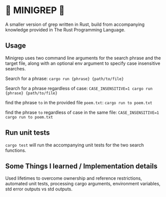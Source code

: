# :crab: MINIGREP :crab:
A smaller version of grep written in Rust, build from accompanying knowledge provided in The Rust Programming Language.

## Usage
Minigrep uses two command line arguments for the search phrase and the target file, along with an optional env argument to specify case insensitive searches.

Search for a phrase: `cargo run {phrase} {path/to/file}`

Search for a phrase regardless of case: `CASE_INSENSITIVE=1 cargo run {phrase} {path/to/file}`

find the phrase `to` in the provided file `poem.txt`: `cargo run to poem.txt`

find the phrase `to` regardless of case in the same file: `CASE_INSENSITIVE=1 cargo run to poem.txt`

## Run unit tests
`cargo test` will run the accompanying unit tests for the two search functions.

## Some Things I learned / Implementation details
Used lifetimes to overcome ownership and reference restrictions, automated unit tests, processing cargo arguments, environment variables, std error outputs vs std outputs.
